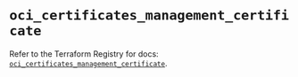 # `oci_certificates_management_certificate`

Refer to the Terraform Registry for docs: [`oci_certificates_management_certificate`](https://registry.terraform.io/providers/hashicorp/oci/7.19.0/docs/resources/certificates_management_certificate).
